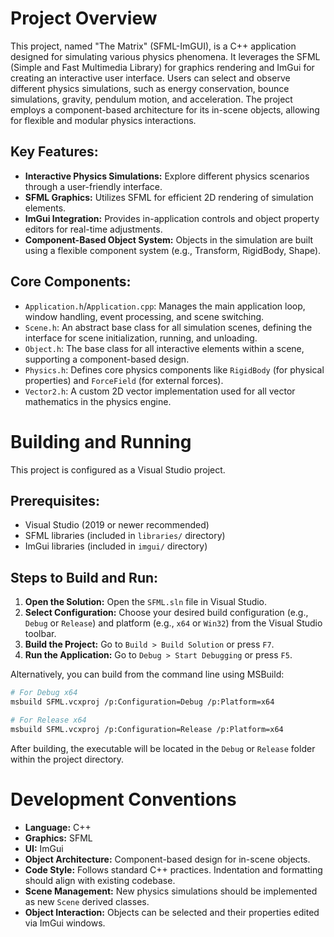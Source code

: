 # Project Overview

This project, named "The Matrix" (SFML-ImGUI), is a C++ application designed for simulating various physics phenomena. It leverages the SFML (Simple and Fast Multimedia Library) for graphics rendering and ImGui for creating an interactive user interface. Users can select and observe different physics simulations, such as energy conservation, bounce simulations, gravity, pendulum motion, and acceleration. The project employs a component-based architecture for its in-scene objects, allowing for flexible and modular physics interactions.

## Key Features:
*   **Interactive Physics Simulations:** Explore different physics scenarios through a user-friendly interface.
*   **SFML Graphics:** Utilizes SFML for efficient 2D rendering of simulation elements.
*   **ImGui Integration:** Provides in-application controls and object property editors for real-time adjustments.
*   **Component-Based Object System:** Objects in the simulation are built using a flexible component system (e.g., Transform, RigidBody, Shape).

## Core Components:
*   `Application.h`/`Application.cpp`: Manages the main application loop, window handling, event processing, and scene switching.
*   `Scene.h`: An abstract base class for all simulation scenes, defining the interface for scene initialization, running, and unloading.
*   `Object.h`: The base class for all interactive elements within a scene, supporting a component-based design.
*   `Physics.h`: Defines core physics components like `RigidBody` (for physical properties) and `ForceField` (for external forces).
*   `Vector2.h`: A custom 2D vector implementation used for all vector mathematics in the physics engine.

# Building and Running

This project is configured as a Visual Studio project.

## Prerequisites:
*   Visual Studio (2019 or newer recommended)
*   SFML libraries (included in `libraries/` directory)
*   ImGui libraries (included in `imgui/` directory)

## Steps to Build and Run:

1.  **Open the Solution:** Open the `SFML.sln` file in Visual Studio.
2.  **Select Configuration:** Choose your desired build configuration (e.g., `Debug` or `Release`) and platform (e.g., `x64` or `Win32`) from the Visual Studio toolbar.
3.  **Build the Project:** Go to `Build > Build Solution` or press `F7`.
4.  **Run the Application:** Go to `Debug > Start Debugging` or press `F5`.

Alternatively, you can build from the command line using MSBuild:

```bash
# For Debug x64
msbuild SFML.vcxproj /p:Configuration=Debug /p:Platform=x64

# For Release x64
msbuild SFML.vcxproj /p:Configuration=Release /p:Platform=x64
```

After building, the executable will be located in the `Debug` or `Release` folder within the project directory.

# Development Conventions

*   **Language:** C++
*   **Graphics:** SFML
*   **UI:** ImGui
*   **Object Architecture:** Component-based design for in-scene objects.
*   **Code Style:** Follows standard C++ practices. Indentation and formatting should align with existing codebase.
*   **Scene Management:** New physics simulations should be implemented as new `Scene` derived classes.
*   **Object Interaction:** Objects can be selected and their properties edited via ImGui windows.
